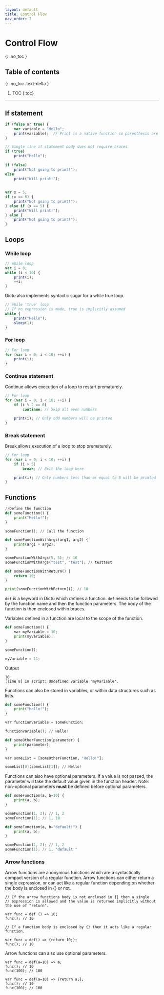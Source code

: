 ```yaml
---
layout: default
title: Control Flow
nav_order: 7
---
```


# Control Flow
{: .no_toc }

## Table of contents
{: .no_toc .text-delta }

1. TOC
{:toc}

---
## If statement

```js
if (false or true) {
    var variable = "Hello";
    print(variable);  // Print is a native function so parenthesis are required
}

// Single line if statement body does not require braces
if (true)
    print("Hello");
    
if (false)
    print("Not going to print!");
else
    print("Will print!");
    
    
var x = 5;
if (x == 6) {
    print("Not going to print!");
} else if (x == 5) {
    print("Will print!");
} else {
    print("Not going to print!");
}
```
## Loops
### While loop

```js
// While loop
var i = 0;
while (i < 10) {
    print(i);
    ++i;
}
```

Dictu also implements syntactic sugar for a while true loop.

```js
// While 'true' loop
// If no expression is made, true is implicitly assumed
while {
    print("Hello");
    sleep(1);
}
```

### For loop

```js
// For loop
for (var i = 0; i < 10; ++i) {
    print(i);
}
```

### Continue statement

Continue allows execution of a loop to restart prematurely.

```js
// For loop
for (var i = 0; i < 10; ++i) {
    if (i % 2 == 0)
        continue; // Skip all even numbers

    print(i); // Only odd numbers will be printed
}
```

### Break statement

Break allows execution of a loop to stop prematurely.

```js
// For loop
for (var i = 0; i < 10; ++i) {
    if (i > 5)
        break; // Exit the loop here

    print(i); // Only numbers less than or equal to 5 will be printed
}
```

## Functions

```python
//Define the function 
def someFunction() {
    print("Hello!");
}

someFunction(); // Call the function

def someFunctionWithArgs(arg1, arg2) {
    print(arg1 + arg2);
}

someFunctionWithArgs(5, 5); // 10
someFunctionWithArgs("test", "test"); // testtest

def someFunctionWithReturn() {
    return 10;
}

print(someFunctionWithReturn()); // 10
```

`def` is a keyword in Dictu which defines a function. `def` needs to be followed by the function name and then the function parameters. The body of the function is then enclosed within braces.

Variables defined in a function are local to the scope of the function.

```python
def someFunction() {
    var myVariable = 10;
    print(myVariable);
}

someFunction();

myVariable = 11;
```
Output
```
10
[line 8] in script: Undefined variable 'myVariable'.
```

Functions can also be stored in variables, or within data structures such as lists.

```python
def someFunction() {
    print("Hello!");
}

var functionVariable = someFunction;

functionVariable(); // Hello!

def someOtherFunction(parameter) {
    print(parameter);
}

var someList = [someOtherFunction, "Hello!"];

someList[0](someList[1]); // Hello!
```

Functions can also have optional parameters. If a value is not passed, the parameter will take the default value
given in the function header. Note: non-optional parameters **must** be defined before optional parameters.

```python
def someFunction(a, b=10) {
    print(a, b);
}

someFunction(1, 2); // 1, 2
someFunction(1); // 1, 10

def someFunction(a, b="default!") {
    print(a, b);
}

someFunction(1, 2); // 1, 2
someFunction(1); // 1, "default!"
```

### Arrow functions

Arrow functions are anonymous functions which are a syntactically compact version of a regular function.
Arrow functions can either return a single expression, or can act like a regular function depending
on whether the body is enclosed in {} or not.

```
// If the arrow functions body is not enclosed in {} then a single
// expression is allowed and the value is returned implicitly without the use of "return".

var func = def () => 10;
func(); // 10

// If a function body is enclosed by {} then it acts like a regular function.

var func = def() => {return 10;};
func(); // 10
```

Arrow functions can also use optional parameters.

```
var func = def(a=10) => a;
func(); // 10
func(100); // 100

var func = def(a=10) => {return a;};
func(); // 10
func(100); // 100
```